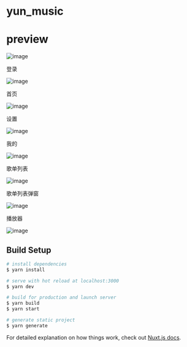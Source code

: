 # yun_music

# preview

![image](https://luchanan.github.io/vue2.0-multi-page/preview/see.gif)

登录

![image](https://luchanan.github.io/vue2.0-multi-page/preview/1.png)

首页

![image](https://luchanan.github.io/vue2.0-multi-page/preview/2.png)

设置

![image](https://luchanan.github.io/vue2.0-multi-page/preview/3.png)

我的

![image](https://luchanan.github.io/vue2.0-multi-page/preview/4.png)

歌单列表

![image](https://luchanan.github.io/vue2.0-multi-page/preview/5.png)

歌单列表弹窗

![image](https://luchanan.github.io/vue2.0-multi-page/preview/6.png)

播放器

![image](https://luchanan.github.io/vue2.0-multi-page/preview/5.png)

## Build Setup

``` bash
# install dependencies
$ yarn install

# serve with hot reload at localhost:3000
$ yarn dev

# build for production and launch server
$ yarn build
$ yarn start

# generate static project
$ yarn generate
```

For detailed explanation on how things work, check out [Nuxt.js docs](https://nuxtjs.org).
